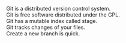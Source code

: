 Git is a distributed version control system.  
Git is free software distributed under the GPL.  
Git has a mutable index called stage.  
Git tracks changes of your files.  
Create a new branch is quick.